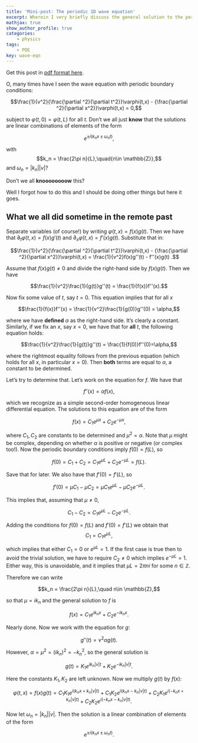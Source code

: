 ```yaml
---
title: 'Mini-post: The periodic 1D wave equation'
excerpt: Wherein I very briefly discuss the general solution to the periodic 1D wave equation.
mathjax: true
show_author_profile: true
categories:
    - physics
tags:
    - PDE
key: wave-eqn
---
```


Get this post in [pdf format here](/assets/docs/pdf_posts/periodic-wave-equation.pdf).

O, many times have I seen the wave equation with periodic boundary
conditions:

$$\frac{1}{v^2}{\frac{\partial ^2}{\partial t^2}}\varphi(t,x) - {\frac{\partial ^2}{\partial x^2}}\varphi(t,x) = 0,$$

subject to $\varphi(t,0)=\varphi(t,L)$ for all $t$. Don’t we all just
**know** that the solutions are linear combinations of elements of the
form

$$e^{\pm i(k_n x \pm \omega_n t)},$$

with $$k_n = \frac{2\pi n}{L},\quad{n\in \mathbb{Z}},$$ and
$\omega_n = |k_n||v|$?

Don’t we all **knoooooooow** this?

Well I forgot how to do this and I should be doing other things but here
it goes.

What we all did sometime in the remote past
-------------------------------------------

Separate variables (of course!) by writing $\varphi(t,x)=f(x)g(t)$. Then
we have that $\partial_t\varphi(t,x) = f(x)g'(t)$ and
$\partial_x\varphi(t,x)=f'(x)g(t)$. Substitute that in:

$$\frac{1}{v^2}{\frac{\partial ^2}{\partial t^2}}\varphi(t,x) - {\frac{\partial ^2}{\partial x^2}}\varphi(t,x) =   \frac{1}{v^2}f(x)g''(t) - f''(x)g(t) .$$

Assume that $f(x)g(t)\neq 0$ and divide the right-hand side by
$f(x)g(t)$. Then we have

$$\frac{1}{v^2}\frac{1}{g(t)}g''(t) = \frac{1}{f(x)}f''(x).$$

Now fix
some value of $t$, say $t=0$. This equation implies that for all $x$

$$\frac{1}{f(x)}f''(x) = \frac{1}{v^2}\frac{1}{g(0)}g''(0) = \alpha,$$

where we have **defined** $\alpha$ as the right-hand side. It’s clearly
a constant. Similarly, if we fix an $x$, say $x=0$, we have that for
**all** $t$, the following equation holds:

$$\frac{1}{v^2}\frac{1}{g(t)}g''(t) = \frac{1}{f(0)}f''(0)=\alpha,$$

where the rightmost equality follows from the previous equation (which
holds for all $x$, in particular $x=0$). Then **both** terms are equal
to $\alpha$, a constant to be determined.

Let’s try to determine that. Let’s work on the equation for $f$. We have
that

$$f''(x) = \alpha f(x),$$

which we recognize as a simple
second-order homogeneous linear differential equation. The solutions to
this equation are of the form

$$f(x) = C_1e^{\mu x} + C_2e^{-\mu x},$$

where $C_1,C_2$ are constants to be determined and $\mu^2=\alpha$. Note
that $\mu$ might be complex, depending on whether $\alpha$ is positive
or negative (or complex too!). Now the periodic boundary conditions
imply $f(0)=f(L)$, so

$$f(0) = C_1+C_2 = C_1e^{\mu L } + C_2 e^{-\mu L} = f(L).$$

Save that for later. We also have that $f'(0) = f'(L)$, so

$$f'(0) = \mu C_1 - \mu C_2 = \mu C_1 e^{\mu L } - \mu C_2 e^{-\mu L}.$$

This implies that, assuming that $\mu\neq 0$,

$$C_1 - C_2 = C_1e^{\mu L} - C_2e^{-\mu L}.$$

Adding the conditions for $f(0)=f(L)$ and $f'(0)=f'(L)$ we obtain that $$C_1 = C_1 e^{\mu L},$$

which implies that either $C_1=0$ or $e^{\mu L}=1$. If the first case is
true then to avoid the trivial solution, we have to require $C_2\neq 0$
which implies $e^{-\mu L}=1$. Either way, this is unavoidable, and it
implies that $\mu L = 2\pi n i$ for some $n\in \mathbb{Z}$.

Therefore we can write

$$k_n = \frac{2\pi n}{L},\quad n\in \mathbb{Z},$$

so that $\mu = i k_n$ and the general solution to $f$ is

$$f(x) = C_1e^{ik_n x} + C_2 e^{-i k_n x}.$$

Nearly done. Now we work with the equation for $g$:

$$g''(t) = v^2\alpha g(t).$$

However, $\alpha = \mu^2 = (ik_n)^2=-k_n^2$, so the general solution is

$$g(t) = K_1e^{ik_n|v|t}+K_2e^{-i k_n |v|t}.$$

Here the constants $K_1,K_2$ are left unknown. Now we multiply $g(t)$ by $f(x)$:

$$\varphi(t,x) = f(x)g(t) = C_1K_1e^{i(k_n x + k_n|v|t)}+C_1K_2e^{i(k_n x - k_n|v|t)} + C_2K_1 e^{i(-k_n x + k_n|v|t)} + C_2K_2e^{i(-k_n x - k_n|v|t)}.$$

Now let $\omega_n = |k_n||v|$. Then the solution is a linear combination
of elements of the form

$$e^{\pm i (k_n x \pm \omega_n t)}.$$
